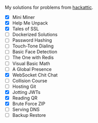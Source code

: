 My solutions for problems from [hackattic](https://hackattic.com/challenges).

- [x] Mini Miner
- [x] Help Me Unpack
- [x] Tales of SSL
- [ ] Dockerized Solutions
- [ ] Password Hashing
- [ ] Touch-Tone Dialing
- [ ] Basic Face Detection
- [ ] The One with Redis
- [ ] Visual Basic Math
- [ ] A Global Presence
- [x] WebSocket Chit Chat
- [ ] Collision Course
- [ ] Hosting Git
- [x] Jotting JWTs
- [x] Reading QR
- [x] Brute Force ZIP
- [ ] Serving DNS
- [ ] Backup Restore
